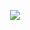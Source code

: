 <p align="center">
  <img src="https://github.com/mclaughlin-d/mclaughlin-d/assets/131609298/b9836abc-b5cd-4de1-9c1b-bc8e929e0c57"/>
</p>
